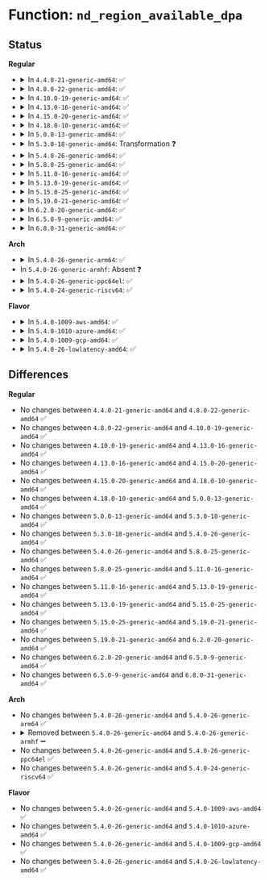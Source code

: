 # Function: <code>nd_region_available_dpa</code>

## Status
<b>Regular</b>
<ul>
<li>
<details>
<summary>In <code>4.4.0-21-generic-amd64</code>: ✅</summary>

```c
resource_size_t nd_region_available_dpa(struct nd_region * nd_region)
```

```json
{
  "name": "nd_region_available_dpa",
  "collision_type": "Unique Global",
  "inline_type": "No",
  "funcs": [
    {
      "addr": 18446744071584721344,
      "name": "nd_region_available_dpa",
      "external": true,
      "loc": "drivers/nvdimm/region_devs.c:188",
      "file": "drivers/nvdimm/region_devs.c",
      "inline": "seen, unknown",
      "caller_inline": [],
      "caller_func": [
        "drivers/nvdimm/region_devs.c:available_size_show",
        "drivers/nvdimm/namespace_devs.c:size_store"
      ]
    }
  ],
  "symbols": [
    {
      "addr": 18446744071584721344,
      "name": "nd_region_available_dpa",
      "section": ".text",
      "bind": "STB_GLOBAL",
      "size": 274
    }
  ]
}
```
</details>
</li>
<li>
<details>
<summary>In <code>4.8.0-22-generic-amd64</code>: ✅</summary>

```c
resource_size_t nd_region_available_dpa(struct nd_region * nd_region)
```

```json
{
  "name": "nd_region_available_dpa",
  "collision_type": "Unique Global",
  "inline_type": "No",
  "funcs": [
    {
      "addr": 18446744071585073568,
      "name": "nd_region_available_dpa",
      "external": true,
      "loc": "drivers/nvdimm/region_devs.c:276",
      "file": "drivers/nvdimm/region_devs.c",
      "inline": "seen, unknown",
      "caller_inline": [],
      "caller_func": [
        "drivers/nvdimm/region_devs.c:available_size_show",
        "drivers/nvdimm/namespace_devs.c:size_store"
      ]
    }
  ],
  "symbols": [
    {
      "addr": 18446744071585073568,
      "name": "nd_region_available_dpa",
      "section": ".text",
      "bind": "STB_GLOBAL",
      "size": 275
    }
  ]
}
```
</details>
</li>
<li>
<details>
<summary>In <code>4.10.0-19-generic-amd64</code>: ✅</summary>

```c
resource_size_t nd_region_available_dpa(struct nd_region * nd_region)
```

```json
{
  "name": "nd_region_available_dpa",
  "collision_type": "Unique Global",
  "inline_type": "No",
  "funcs": [
    {
      "addr": 18446744071585257824,
      "name": "nd_region_available_dpa",
      "external": true,
      "loc": "drivers/nvdimm/region_devs.c:291",
      "file": "drivers/nvdimm/region_devs.c",
      "inline": "seen, unknown",
      "caller_inline": [],
      "caller_func": [
        "drivers/nvdimm/region_devs.c:available_size_show",
        "drivers/nvdimm/namespace_devs.c:size_store"
      ]
    }
  ],
  "symbols": [
    {
      "addr": 18446744071585257824,
      "name": "nd_region_available_dpa",
      "section": ".text",
      "bind": "STB_GLOBAL",
      "size": 282
    }
  ]
}
```
</details>
</li>
<li>
<details>
<summary>In <code>4.13.0-16-generic-amd64</code>: ✅</summary>

```c
resource_size_t nd_region_available_dpa(struct nd_region * nd_region)
```

```json
{
  "name": "nd_region_available_dpa",
  "collision_type": "Unique Global",
  "inline_type": "No",
  "funcs": [
    {
      "addr": 18446744071585340928,
      "name": "nd_region_available_dpa",
      "external": true,
      "loc": "drivers/nvdimm/region_devs.c:352",
      "file": "drivers/nvdimm/region_devs.c",
      "inline": "seen, unknown",
      "caller_inline": [],
      "caller_func": [
        "drivers/nvdimm/region_devs.c:available_size_show",
        "drivers/nvdimm/namespace_devs.c:size_store"
      ]
    }
  ],
  "symbols": [
    {
      "addr": 18446744071585340928,
      "name": "nd_region_available_dpa",
      "section": ".text",
      "bind": "STB_GLOBAL",
      "size": 245
    }
  ]
}
```
</details>
</li>
<li>
<details>
<summary>In <code>4.15.0-20-generic-amd64</code>: ✅</summary>

```c
resource_size_t nd_region_available_dpa(struct nd_region * nd_region)
```

```json
{
  "name": "nd_region_available_dpa",
  "collision_type": "Unique Global",
  "inline_type": "No",
  "funcs": [
    {
      "addr": 18446744071585769312,
      "name": "nd_region_available_dpa",
      "external": true,
      "loc": "drivers/nvdimm/region_devs.c:352",
      "file": "drivers/nvdimm/region_devs.c",
      "inline": "seen, unknown",
      "caller_inline": [],
      "caller_func": [
        "drivers/nvdimm/region_devs.c:available_size_show",
        "drivers/nvdimm/namespace_devs.c:size_store"
      ]
    }
  ],
  "symbols": [
    {
      "addr": 18446744071585769312,
      "name": "nd_region_available_dpa",
      "section": ".text",
      "bind": "STB_GLOBAL",
      "size": 245
    }
  ]
}
```
</details>
</li>
<li>
<details>
<summary>In <code>4.18.0-10-generic-amd64</code>: ✅</summary>

```c
resource_size_t nd_region_available_dpa(struct nd_region * nd_region)
```

```json
{
  "name": "nd_region_available_dpa",
  "collision_type": "Unique Global",
  "inline_type": "No",
  "funcs": [
    {
      "addr": 18446744071586015760,
      "name": "nd_region_available_dpa",
      "external": true,
      "loc": "drivers/nvdimm/region_devs.c:360",
      "file": "drivers/nvdimm/region_devs.c",
      "inline": "seen, unknown",
      "caller_inline": [],
      "caller_func": [
        "drivers/nvdimm/region_devs.c:available_size_show"
      ]
    }
  ],
  "symbols": [
    {
      "addr": 18446744071586015760,
      "name": "nd_region_available_dpa",
      "section": ".text",
      "bind": "STB_GLOBAL",
      "size": 245
    }
  ]
}
```
</details>
</li>
<li>
<details>
<summary>In <code>5.0.0-13-generic-amd64</code>: ✅</summary>

```c
resource_size_t nd_region_available_dpa(struct nd_region * nd_region)
```

```json
{
  "name": "nd_region_available_dpa",
  "collision_type": "Unique Global",
  "inline_type": "No",
  "funcs": [
    {
      "addr": 18446744071586154480,
      "name": "nd_region_available_dpa",
      "external": true,
      "loc": "drivers/nvdimm/region_devs.c:365",
      "file": "drivers/nvdimm/region_devs.c",
      "inline": "seen, unknown",
      "caller_inline": [],
      "caller_func": [
        "drivers/nvdimm/region_devs.c:available_size_show"
      ]
    }
  ],
  "symbols": [
    {
      "addr": 18446744071586154480,
      "name": "nd_region_available_dpa",
      "section": ".text",
      "bind": "STB_GLOBAL",
      "size": 245
    }
  ]
}
```
</details>
</li>
<li>
<details>
<summary>In <code>5.3.0-18-generic-amd64</code>: Transformation ❓</summary>

```c
resource_size_t nd_region_available_dpa(struct nd_region * nd_region)
```

```json
{
  "name": "nd_region_available_dpa",
  "collision_type": "Unique Global",
  "inline_type": "No",
  "funcs": [
    {
      "addr": 0,
      "name": "nd_region_available_dpa",
      "external": true,
      "loc": "drivers/nvdimm/region_devs.c:359",
      "file": "drivers/nvdimm/region_devs.c",
      "inline": "seen, unknown",
      "caller_inline": [],
      "caller_func": [
        "drivers/nvdimm/region_devs.c:available_size_show"
      ]
    }
  ],
  "symbols": [
    {
      "addr": 18446744071586392756,
      "name": "nd_region_available_dpa.cold",
      "section": ".text",
      "bind": "STB_LOCAL",
      "size": 19
    },
    {
      "addr": 18446744071586389680,
      "name": "nd_region_available_dpa",
      "section": ".text",
      "bind": "STB_GLOBAL",
      "size": 238
    }
  ]
}
```
</details>
</li>
<li>
<details>
<summary>In <code>5.4.0-26-generic-amd64</code>: ✅</summary>

```c
resource_size_t nd_region_available_dpa(struct nd_region * nd_region)
```

```json
{
  "name": "nd_region_available_dpa",
  "collision_type": "Unique Global",
  "inline_type": "No",
  "funcs": [
    {
      "addr": 18446744071586537504,
      "name": "nd_region_available_dpa",
      "external": true,
      "loc": "drivers/nvdimm/region_devs.c:359",
      "file": "drivers/nvdimm/region_devs.c",
      "inline": "seen, unknown",
      "caller_inline": [],
      "caller_func": [
        "drivers/nvdimm/region_devs.c:available_size_show"
      ]
    }
  ],
  "symbols": [
    {
      "addr": 18446744071586537504,
      "name": "nd_region_available_dpa",
      "section": ".text",
      "bind": "STB_GLOBAL",
      "size": 245
    }
  ]
}
```
</details>
</li>
<li>
<details>
<summary>In <code>5.8.0-25-generic-amd64</code>: ✅</summary>

```c
resource_size_t nd_region_available_dpa(struct nd_region * nd_region)
```

```json
{
  "name": "nd_region_available_dpa",
  "collision_type": "Unique Global",
  "inline_type": "No",
  "funcs": [
    {
      "addr": 18446744071587321248,
      "name": "nd_region_available_dpa",
      "external": true,
      "loc": "drivers/nvdimm/region_devs.c:333",
      "file": "drivers/nvdimm/region_devs.c",
      "inline": "seen, unknown",
      "caller_inline": [],
      "caller_func": [
        "drivers/nvdimm/region_devs.c:available_size_show"
      ]
    }
  ],
  "symbols": [
    {
      "addr": 18446744071587321248,
      "name": "nd_region_available_dpa",
      "section": ".text",
      "bind": "STB_GLOBAL",
      "size": 245
    }
  ]
}
```
</details>
</li>
<li>
<details>
<summary>In <code>5.11.0-16-generic-amd64</code>: ✅</summary>

```c
resource_size_t nd_region_available_dpa(struct nd_region * nd_region)
```

```json
{
  "name": "nd_region_available_dpa",
  "collision_type": "Unique Global",
  "inline_type": "No",
  "funcs": [
    {
      "addr": 18446744071587383184,
      "name": "nd_region_available_dpa",
      "external": true,
      "loc": "drivers/nvdimm/region_devs.c:333",
      "file": "drivers/nvdimm/region_devs.c",
      "inline": "seen, unknown",
      "caller_inline": [],
      "caller_func": [
        "drivers/nvdimm/region_devs.c:available_size_show"
      ]
    }
  ],
  "symbols": [
    {
      "addr": 18446744071587383184,
      "name": "nd_region_available_dpa",
      "section": ".text",
      "bind": "STB_GLOBAL",
      "size": 245
    }
  ]
}
```
</details>
</li>
<li>
<details>
<summary>In <code>5.13.0-19-generic-amd64</code>: ✅</summary>

```c
resource_size_t nd_region_available_dpa(struct nd_region * nd_region)
```

```json
{
  "name": "nd_region_available_dpa",
  "collision_type": "Unique Global",
  "inline_type": "No",
  "funcs": [
    {
      "addr": 18446744071587265312,
      "name": "nd_region_available_dpa",
      "external": true,
      "loc": "drivers/nvdimm/region_devs.c:333",
      "file": "drivers/nvdimm/region_devs.c",
      "inline": "seen, unknown",
      "caller_inline": [],
      "caller_func": [
        "drivers/nvdimm/region_devs.c:available_size_show"
      ]
    }
  ],
  "symbols": [
    {
      "addr": 18446744071587265312,
      "name": "nd_region_available_dpa",
      "section": ".text",
      "bind": "STB_GLOBAL",
      "size": 245
    }
  ]
}
```
</details>
</li>
<li>
<details>
<summary>In <code>5.15.0-25-generic-amd64</code>: ✅</summary>

```c
resource_size_t nd_region_available_dpa(struct nd_region * nd_region)
```

```json
{
  "name": "nd_region_available_dpa",
  "collision_type": "Unique Global",
  "inline_type": "No",
  "funcs": [
    {
      "addr": 18446744071587832512,
      "name": "nd_region_available_dpa",
      "external": true,
      "loc": "drivers/nvdimm/region_devs.c:333",
      "file": "drivers/nvdimm/region_devs.c",
      "inline": "seen, unknown",
      "caller_inline": [],
      "caller_func": [
        "drivers/nvdimm/region_devs.c:available_size_show"
      ]
    }
  ],
  "symbols": [
    {
      "addr": 18446744071587832512,
      "name": "nd_region_available_dpa",
      "section": ".text",
      "bind": "STB_GLOBAL",
      "size": 245
    }
  ]
}
```
</details>
</li>
<li>
<details>
<summary>In <code>5.19.0-21-generic-amd64</code>: ✅</summary>

```c
resource_size_t nd_region_available_dpa(struct nd_region * nd_region)
```

```json
{
  "name": "nd_region_available_dpa",
  "collision_type": "Unique Global",
  "inline_type": "No",
  "funcs": [
    {
      "addr": 18446744071589184880,
      "name": "nd_region_available_dpa",
      "external": true,
      "loc": "drivers/nvdimm/region_devs.c:307",
      "file": "drivers/nvdimm/region_devs.c",
      "inline": "seen, unknown",
      "caller_inline": [],
      "caller_func": [
        "drivers/nvdimm/region_devs.c:available_size_show"
      ]
    }
  ],
  "symbols": [
    {
      "addr": 18446744071589184880,
      "name": "nd_region_available_dpa",
      "section": ".text",
      "bind": "STB_GLOBAL",
      "size": 129
    }
  ]
}
```
</details>
</li>
<li>
<details>
<summary>In <code>6.2.0-20-generic-amd64</code>: ✅</summary>

```c
resource_size_t nd_region_available_dpa(struct nd_region * nd_region)
```

```json
{
  "name": "nd_region_available_dpa",
  "collision_type": "Unique Global",
  "inline_type": "No",
  "funcs": [
    {
      "addr": 18446744071590738784,
      "name": "nd_region_available_dpa",
      "external": true,
      "loc": "drivers/nvdimm/region_devs.c:354",
      "file": "drivers/nvdimm/region_devs.c",
      "inline": "seen, unknown",
      "caller_inline": [],
      "caller_func": [
        "drivers/nvdimm/region_devs.c:available_size_show"
      ]
    }
  ],
  "symbols": [
    {
      "addr": 18446744071590738784,
      "name": "nd_region_available_dpa",
      "section": ".text",
      "bind": "STB_GLOBAL",
      "size": 129
    }
  ]
}
```
</details>
</li>
<li>
<details>
<summary>In <code>6.5.0-9-generic-amd64</code>: ✅</summary>

```c
resource_size_t nd_region_available_dpa(struct nd_region * nd_region)
```

```json
{
  "name": "nd_region_available_dpa",
  "collision_type": "Unique Global",
  "inline_type": "No",
  "funcs": [
    {
      "addr": 18446744071591080144,
      "name": "nd_region_available_dpa",
      "external": true,
      "loc": "drivers/nvdimm/region_devs.c:354",
      "file": "drivers/nvdimm/region_devs.c",
      "inline": "seen, unknown",
      "caller_inline": [],
      "caller_func": [
        "drivers/nvdimm/region_devs.c:available_size_show"
      ]
    }
  ],
  "symbols": [
    {
      "addr": 18446744071591080144,
      "name": "nd_region_available_dpa",
      "section": ".text",
      "bind": "STB_GLOBAL",
      "size": 129
    }
  ]
}
```
</details>
</li>
<li>
<details>
<summary>In <code>6.8.0-31-generic-amd64</code>: ✅</summary>

```c
resource_size_t nd_region_available_dpa(struct nd_region * nd_region)
```

```json
{
  "name": "nd_region_available_dpa",
  "collision_type": "Unique Global",
  "inline_type": "No",
  "funcs": [
    {
      "addr": 18446744071591425040,
      "name": "nd_region_available_dpa",
      "external": true,
      "loc": "drivers/nvdimm/region_devs.c:355",
      "file": "drivers/nvdimm/region_devs.c",
      "inline": "seen, unknown",
      "caller_inline": [],
      "caller_func": [
        "drivers/nvdimm/region_devs.c:available_size_show"
      ]
    }
  ],
  "symbols": [
    {
      "addr": 18446744071591425040,
      "name": "nd_region_available_dpa",
      "section": ".text",
      "bind": "STB_GLOBAL",
      "size": 129
    }
  ]
}
```
</details>
</li>
</ul>
<b>Arch</b>
<ul>
<li>
<details>
<summary>In <code>5.4.0-26-generic-arm64</code>: ✅</summary>

```c
resource_size_t nd_region_available_dpa(struct nd_region * nd_region)
```

```json
{
  "name": "nd_region_available_dpa",
  "collision_type": "Unique Global",
  "inline_type": "No",
  "funcs": [
    {
      "addr": 18446603336499426240,
      "name": "nd_region_available_dpa",
      "external": true,
      "loc": "drivers/nvdimm/region_devs.c:359",
      "file": "drivers/nvdimm/region_devs.c",
      "inline": "seen, unknown",
      "caller_inline": [],
      "caller_func": [
        "drivers/nvdimm/region_devs.c:available_size_show"
      ]
    }
  ],
  "symbols": [
    {
      "addr": 18446603336499426240,
      "name": "nd_region_available_dpa",
      "section": ".text",
      "bind": "STB_GLOBAL",
      "size": 308
    }
  ]
}
```
</details>
</li>
<li>
In <code>5.4.0-26-generic-armhf</code>: Absent ❓
</li>
<li>
<details>
<summary>In <code>5.4.0-26-generic-ppc64el</code>: ✅</summary>

```c
resource_size_t nd_region_available_dpa(struct nd_region * nd_region)
```

```json
{
  "name": "nd_region_available_dpa",
  "collision_type": "Unique Global",
  "inline_type": "No",
  "funcs": [
    {
      "addr": 13835058055292670816,
      "name": "nd_region_available_dpa",
      "external": true,
      "loc": "drivers/nvdimm/region_devs.c:359",
      "file": "drivers/nvdimm/region_devs.c",
      "inline": "seen, unknown",
      "caller_inline": [],
      "caller_func": [
        "drivers/nvdimm/region_devs.c:available_size_show"
      ]
    }
  ],
  "symbols": [
    {
      "addr": 13835058055292670816,
      "name": "nd_region_available_dpa",
      "section": ".text",
      "bind": "STB_GLOBAL",
      "size": 412
    }
  ]
}
```
</details>
</li>
<li>
<details>
<summary>In <code>5.4.0-24-generic-riscv64</code>: ✅</summary>

```c
resource_size_t nd_region_available_dpa(struct nd_region * nd_region)
```

```json
{
  "name": "nd_region_available_dpa",
  "collision_type": "Unique Global",
  "inline_type": "No",
  "funcs": [
    {
      "addr": 18446743936276653110,
      "name": "nd_region_available_dpa",
      "external": true,
      "loc": "drivers/nvdimm/region_devs.c:359",
      "file": "drivers/nvdimm/region_devs.c",
      "inline": "seen, unknown",
      "caller_inline": [],
      "caller_func": [
        "drivers/nvdimm/region_devs.c:available_size_show"
      ]
    }
  ],
  "symbols": [
    {
      "addr": 18446743936276653110,
      "name": "nd_region_available_dpa",
      "section": ".text",
      "bind": "STB_GLOBAL",
      "size": 208
    }
  ]
}
```
</details>
</li>
</ul>
<b>Flavor</b>
<ul>
<li>
<details>
<summary>In <code>5.4.0-1009-aws-amd64</code>: ✅</summary>

```c
resource_size_t nd_region_available_dpa(struct nd_region * nd_region)
```

```json
{
  "name": "nd_region_available_dpa",
  "collision_type": "Unique Global",
  "inline_type": "No",
  "funcs": [
    {
      "addr": 18446744071586227984,
      "name": "nd_region_available_dpa",
      "external": true,
      "loc": "drivers/nvdimm/region_devs.c:359",
      "file": "drivers/nvdimm/region_devs.c",
      "inline": "seen, unknown",
      "caller_inline": [],
      "caller_func": [
        "drivers/nvdimm/region_devs.c:available_size_show"
      ]
    }
  ],
  "symbols": [
    {
      "addr": 18446744071586227984,
      "name": "nd_region_available_dpa",
      "section": ".text",
      "bind": "STB_GLOBAL",
      "size": 245
    }
  ]
}
```
</details>
</li>
<li>
<details>
<summary>In <code>5.4.0-1010-azure-amd64</code>: ✅</summary>

```c
resource_size_t nd_region_available_dpa(struct nd_region * nd_region)
```

```json
{
  "name": "nd_region_available_dpa",
  "collision_type": "Unique Global",
  "inline_type": "No",
  "funcs": [
    {
      "addr": 18446744071586046352,
      "name": "nd_region_available_dpa",
      "external": true,
      "loc": "drivers/nvdimm/region_devs.c:359",
      "file": "drivers/nvdimm/region_devs.c",
      "inline": "seen, unknown",
      "caller_inline": [],
      "caller_func": [
        "drivers/nvdimm/region_devs.c:available_size_show"
      ]
    }
  ],
  "symbols": [
    {
      "addr": 18446744071586046352,
      "name": "nd_region_available_dpa",
      "section": ".text",
      "bind": "STB_GLOBAL",
      "size": 245
    }
  ]
}
```
</details>
</li>
<li>
<details>
<summary>In <code>5.4.0-1009-gcp-amd64</code>: ✅</summary>

```c
resource_size_t nd_region_available_dpa(struct nd_region * nd_region)
```

```json
{
  "name": "nd_region_available_dpa",
  "collision_type": "Unique Global",
  "inline_type": "No",
  "funcs": [
    {
      "addr": 18446744071586485472,
      "name": "nd_region_available_dpa",
      "external": true,
      "loc": "drivers/nvdimm/region_devs.c:359",
      "file": "drivers/nvdimm/region_devs.c",
      "inline": "seen, unknown",
      "caller_inline": [],
      "caller_func": [
        "drivers/nvdimm/region_devs.c:available_size_show"
      ]
    }
  ],
  "symbols": [
    {
      "addr": 18446744071586485472,
      "name": "nd_region_available_dpa",
      "section": ".text",
      "bind": "STB_GLOBAL",
      "size": 245
    }
  ]
}
```
</details>
</li>
<li>
<details>
<summary>In <code>5.4.0-26-lowlatency-amd64</code>: ✅</summary>

```c
resource_size_t nd_region_available_dpa(struct nd_region * nd_region)
```

```json
{
  "name": "nd_region_available_dpa",
  "collision_type": "Unique Global",
  "inline_type": "No",
  "funcs": [
    {
      "addr": 18446744071586597216,
      "name": "nd_region_available_dpa",
      "external": true,
      "loc": "drivers/nvdimm/region_devs.c:359",
      "file": "drivers/nvdimm/region_devs.c",
      "inline": "seen, unknown",
      "caller_inline": [],
      "caller_func": [
        "drivers/nvdimm/region_devs.c:available_size_show"
      ]
    }
  ],
  "symbols": [
    {
      "addr": 18446744071586597216,
      "name": "nd_region_available_dpa",
      "section": ".text",
      "bind": "STB_GLOBAL",
      "size": 245
    }
  ]
}
```
</details>
</li>
</ul>

## Differences
<b>Regular</b>
<ul>
<li>
No changes between <code>4.4.0-21-generic-amd64</code> and <code>4.8.0-22-generic-amd64</code> ✅
</li>
<li>
No changes between <code>4.8.0-22-generic-amd64</code> and <code>4.10.0-19-generic-amd64</code> ✅
</li>
<li>
No changes between <code>4.10.0-19-generic-amd64</code> and <code>4.13.0-16-generic-amd64</code> ✅
</li>
<li>
No changes between <code>4.13.0-16-generic-amd64</code> and <code>4.15.0-20-generic-amd64</code> ✅
</li>
<li>
No changes between <code>4.15.0-20-generic-amd64</code> and <code>4.18.0-10-generic-amd64</code> ✅
</li>
<li>
No changes between <code>4.18.0-10-generic-amd64</code> and <code>5.0.0-13-generic-amd64</code> ✅
</li>
<li>
No changes between <code>5.0.0-13-generic-amd64</code> and <code>5.3.0-18-generic-amd64</code> ✅
</li>
<li>
No changes between <code>5.3.0-18-generic-amd64</code> and <code>5.4.0-26-generic-amd64</code> ✅
</li>
<li>
No changes between <code>5.4.0-26-generic-amd64</code> and <code>5.8.0-25-generic-amd64</code> ✅
</li>
<li>
No changes between <code>5.8.0-25-generic-amd64</code> and <code>5.11.0-16-generic-amd64</code> ✅
</li>
<li>
No changes between <code>5.11.0-16-generic-amd64</code> and <code>5.13.0-19-generic-amd64</code> ✅
</li>
<li>
No changes between <code>5.13.0-19-generic-amd64</code> and <code>5.15.0-25-generic-amd64</code> ✅
</li>
<li>
No changes between <code>5.15.0-25-generic-amd64</code> and <code>5.19.0-21-generic-amd64</code> ✅
</li>
<li>
No changes between <code>5.19.0-21-generic-amd64</code> and <code>6.2.0-20-generic-amd64</code> ✅
</li>
<li>
No changes between <code>6.2.0-20-generic-amd64</code> and <code>6.5.0-9-generic-amd64</code> ✅
</li>
<li>
No changes between <code>6.5.0-9-generic-amd64</code> and <code>6.8.0-31-generic-amd64</code> ✅
</li>
</ul>
<b>Arch</b>
<ul>
<li>
No changes between <code>5.4.0-26-generic-amd64</code> and <code>5.4.0-26-generic-arm64</code> ✅
</li>
<li>
<details>
<summary>Removed between <code>5.4.0-26-generic-amd64</code> and <code>5.4.0-26-generic-armhf</code> ➖</summary>

```c
resource_size_t nd_region_available_dpa(struct nd_region * nd_region)
```
</details>
</li>
<li>
No changes between <code>5.4.0-26-generic-amd64</code> and <code>5.4.0-26-generic-ppc64el</code> ✅
</li>
<li>
No changes between <code>5.4.0-26-generic-amd64</code> and <code>5.4.0-24-generic-riscv64</code> ✅
</li>
</ul>
<b>Flavor</b>
<ul>
<li>
No changes between <code>5.4.0-26-generic-amd64</code> and <code>5.4.0-1009-aws-amd64</code> ✅
</li>
<li>
No changes between <code>5.4.0-26-generic-amd64</code> and <code>5.4.0-1010-azure-amd64</code> ✅
</li>
<li>
No changes between <code>5.4.0-26-generic-amd64</code> and <code>5.4.0-1009-gcp-amd64</code> ✅
</li>
<li>
No changes between <code>5.4.0-26-generic-amd64</code> and <code>5.4.0-26-lowlatency-amd64</code> ✅
</li>
</ul>
